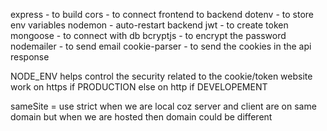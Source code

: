 express - to build
cors - to connect frontend to backend
dotenv - to store env variables
nodemon - auto-restart backend
jwt - to create token
mongoose - to connect with db
bcryptjs - to encrypt the password
nodemailer - to send email
cookie-parser - to send the cookies in the api response

NODE_ENV helps control the security related to the cookie/token
website work on https if PRODUCTION else on http if DEVELOPEMENT 

sameSite = use strict when we are local coz server and client are on same domain  but when we are hosted then domain could be different